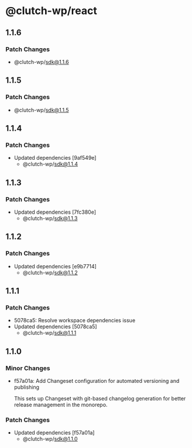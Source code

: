# @clutch-wp/react

## 1.1.6

### Patch Changes

- @clutch-wp/sdk@1.1.6

## 1.1.5

### Patch Changes

- @clutch-wp/sdk@1.1.5

## 1.1.4

### Patch Changes

- Updated dependencies [9af549e]
  - @clutch-wp/sdk@1.1.4

## 1.1.3

### Patch Changes

- Updated dependencies [7fc380e]
  - @clutch-wp/sdk@1.1.3

## 1.1.2

### Patch Changes

- Updated dependencies [e9b7714]
  - @clutch-wp/sdk@1.1.2

## 1.1.1

### Patch Changes

- 5078ca5: Resolve workspace dependencies issue
- Updated dependencies [5078ca5]
  - @clutch-wp/sdk@1.1.1

## 1.1.0

### Minor Changes

- f57a01a: Add Changeset configuration for automated versioning and publishing

  This sets up Changeset with git-based changelog generation for better release management in the monorepo.

### Patch Changes

- Updated dependencies [f57a01a]
  - @clutch-wp/sdk@1.1.0
